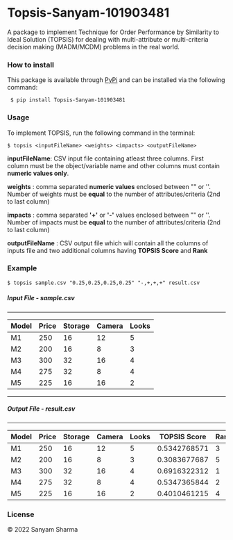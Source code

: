 # Topsis-Sanyam-101903481
A package to implement Technique for Order Performance by Similarity to Ideal Solution (TOPSIS) for dealing with multi-attribute or multi-criteria decision making (MADM/MCDM) problems in the real world.

### How to install
This package is available through [PyPi](https://pypi.org/) and can be installed via the following command:

` $ pip install Topsis-Sanyam-101903481`

### Usage
To implement TOPSIS, run the following command in the terminal:

`$ topsis <inputFileName> <weights> <impacts> <outputFileName>`

**inputFileName**: CSV input file containing atleast three columns. First column must be the object/variable name and other columns must contain **numeric values only**. 

**weights** : comma separated **numeric values** enclosed between "" or ''. Number of weights must be **equal** to the number of attributes/criteria (2nd to last column)

**impacts** : comma separated **'+'** or **'-'** values enclosed between "" or ''. Number of impacts must be **equal** to the number of attributes/criteria (2nd to last column)

**outputFileName** : CSV output file which will contain all the columns of inputs file and two additional columns having **TOPSIS Score** and **Rank** 

### Example
`$ topsis sample.csv "0.25,0.25,0.25,0.25" "-,+,+,+" result.csv`

##### Input File - sample.csv
---
| Model | Price | Storage | Camera | Looks |
|-------|-------|---------|--------|-------|
| M1    | 250   | 16      | 12     | 5     |
| M2    | 200   | 16      | 8      | 3     |
| M3    | 300   | 32      | 16     | 4     |
| M4    | 275   | 32      | 8      | 4     |
| M5    | 225   | 16      | 16     | 2     |
---
##### Output File - result.csv
---
| Model | Price | Storage | Camera | Looks | TOPSIS Score | Rank |
|-------|-------|---------|--------|-------|--------------|------|
| M1    | 250   | 16      | 12     | 5     | 0.5342768571 | 3    |
| M2    | 200   | 16      | 8      | 3     | 0.3083677687 | 5    |
| M3    | 300   | 32      | 16     | 4     | 0.6916322312 | 1    |
| M4    | 275   | 32      | 8      | 4     | 0.5347365844 | 2    |
| M5    | 225   | 16      | 16     | 2     | 0.4010461215 | 4    |

### License
© 2022 Sanyam Sharma
